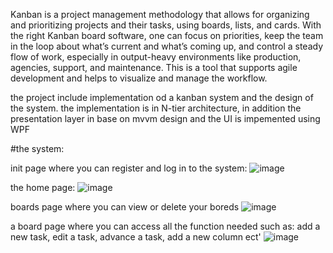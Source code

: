 Kanban is a project management methodology that allows for organizing and prioritizing projects and their tasks, using boards, lists, and cards. With the right Kanban board software, one can focus on priorities, keep the team in the loop about what’s current and what’s coming up, and control a steady flow of work, especially in output-heavy environments like production, agencies, support, and maintenance. This is a tool that supports agile development and helps to visualize and manage the workflow.

the project include implementation od a kanban system and the design of the system.
the implementation is in N-tier architecture, in addition the presentation layer in base on mvvm design and the UI is impemented using WPF


#the system:

init page where you can register and log in to the system: 
![image](https://user-images.githubusercontent.com/108360512/178122284-4b36b132-1882-4ce0-86de-d3c519091139.png)

the home page:
![image](https://user-images.githubusercontent.com/108360512/178122357-acfab4f1-c375-4da2-a746-a07d3b3ef7a0.png)

boards page where you can view or delete your boreds
![image](https://user-images.githubusercontent.com/108360512/178122393-dc097a34-3c2a-4155-af78-e3dce0a6caab.png)

a board page where you can access all the function needed such as: add a new task, edit a task, advance a task, add a new column ect'
![image](https://user-images.githubusercontent.com/108360512/178122453-18f83619-eed5-4c7f-a9d6-32dbe5cec5c1.png)

